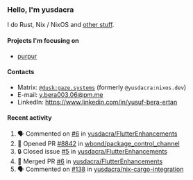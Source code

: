 ### Hello, I'm yusdacra

I do Rust, Nix / NixOS and [other stuff](https://gaze.systems/).

#### Projects I'm focusing on

- [purpur](https://github.com/harmony-development/purpur)

#### Contacts

- Matrix: [`@dusk:gaze.systems`](https://matrix.to/#/@dusk:gaze.systems) (formerly `@yusdacra:nixos.dev`)
- E-mail: y.bera003.06@pm.me
- LinkedIn: https://www.linkedin.com/in/yusuf-bera-ertan

#### Recent activity

<!--START_SECTION:activity-->
1. 🗣 Commented on [#6](https://github.com/yusdacra/FlutterEnhancements/pull/6#issuecomment-1785548478) in [yusdacra/FlutterEnhancements](https://github.com/yusdacra/FlutterEnhancements)
2. 💪 Opened PR [#8842](https://github.com/wbond/package_control_channel/pull/8842) in [wbond/package_control_channel](https://github.com/wbond/package_control_channel)
3. 🔒 Closed issue [#5](https://github.com/yusdacra/FlutterEnhancements/issues/5) in [yusdacra/FlutterEnhancements](https://github.com/yusdacra/FlutterEnhancements)
4. 🎉 Merged PR [#6](https://github.com/yusdacra/FlutterEnhancements/pull/6) in [yusdacra/FlutterEnhancements](https://github.com/yusdacra/FlutterEnhancements)
5. 🗣 Commented on [#138](https://github.com/yusdacra/nix-cargo-integration/issues/138#issuecomment-1761502213) in [yusdacra/nix-cargo-integration](https://github.com/yusdacra/nix-cargo-integration)
<!--END_SECTION:activity-->

